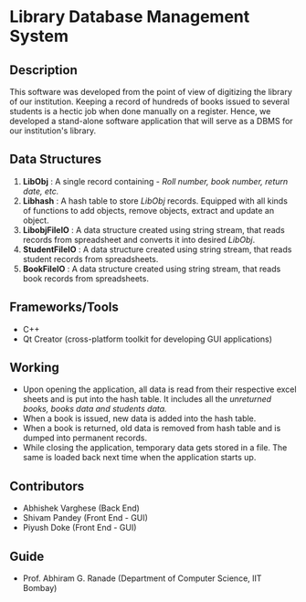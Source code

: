# Library Database Management System

## Description

This software was developed from the point of view of digitizing the library of our institution. Keeping a record of hundreds of books issued to several students is a hectic job when done manually on a register. Hence, we developed a stand-alone software application that will serve as a DBMS for our institution's library.

## Data Structures

1. **LibObj** : A single record containing -  *Roll number, book number, return date, etc.*
1. **Libhash** : A hash table to store *LibObj* records. Equipped with all kinds of functions to add objects, remove objects, extract and update an object.
1. **LibobjFileIO** : A data structure created using string stream, that reads records from spreadsheet and converts it into desired *LibObj*.
1. **StudentFileIO** : A data structure created using string stream, that reads student records from spreadsheets.
1. **BookFileIO** : A data structure created using string stream, that reads book records from spreadsheets.

## Frameworks/Tools

- C++
- Qt Creator (cross-platform toolkit for developing GUI applications)

## Working

* Upon opening the application, all data is read from their respective excel sheets and is put into the hash table. It includes all the *unreturned books, books data and students data.*
* When a book is issued, new data is added into the hash table.
* When a book is returned, old data is removed from hash table and is dumped into permanent records.
* While closing the application, temporary data gets stored in a file. The same is loaded back next time when the application starts up.

## Contributors

- Abhishek Varghese (Back End)
- Shivam Pandey (Front End - GUI)
- Piyush Doke (Front End - GUI)

## Guide

- Prof. Abhiram G. Ranade (Department of Computer Science, IIT Bombay)
